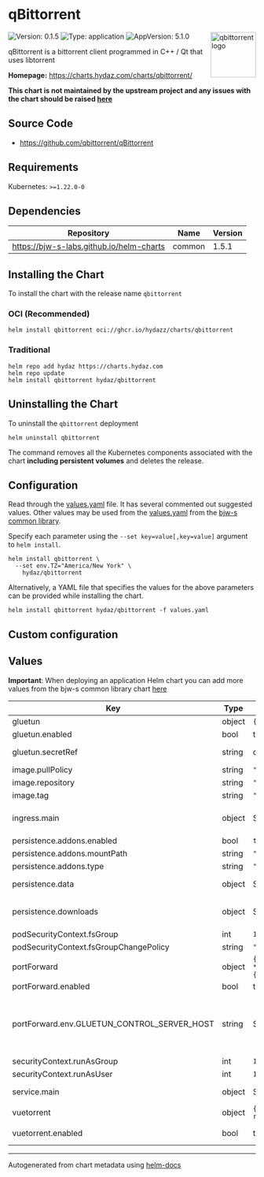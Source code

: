 # qBittorrent

<img src="https://avatars.githubusercontent.com/u/2131270" align="right" width="92" alt="qbittorrent logo">

![Version: 0.1.5](https://img.shields.io/badge/Version-0.1.5-informational?style=flat)
![Type: application](https://img.shields.io/badge/Type-application-informational?style=flat)
![AppVersion: 5.1.0](https://img.shields.io/badge/AppVersion-5.1.0-informational?style=flat)

qBittorrent is a bittorrent client programmed in C++ / Qt that uses libtorrent

**Homepage:** <https://charts.hydaz.com/charts/qbittorrent/>

**This chart is not maintained by the upstream project and any issues with the chart should be raised
[here](https://github.com/hydazz/charts/issues/new?assignees=hydazz&labels=bug&template=bug_report.yaml&name=qbittorrent&version=0.1.5)**

## Source Code

* <https://github.com/qbittorrent/qBittorrent>

## Requirements

Kubernetes: `>=1.22.0-0`

## Dependencies

| Repository | Name | Version |
|------------|------|---------|
| <https://bjw-s-labs.github.io/helm-charts> | common | 1.5.1 |

## Installing the Chart

To install the chart with the release name `qbittorrent`

### OCI (Recommended)

```console
helm install qbittorrent oci://ghcr.io/hydazz/charts/qbittorrent
```

### Traditional

```console
helm repo add hydaz https://charts.hydaz.com
helm repo update
helm install qbittorrent hydaz/qbittorrent
```

## Uninstalling the Chart

To uninstall the `qbittorrent` deployment

```console
helm uninstall qbittorrent
```

The command removes all the Kubernetes components associated with the chart **including persistent volumes** and deletes the release.

## Configuration

Read through the [values.yaml](./values.yaml) file. It has several commented out suggested values.
Other values may be used from the [values.yaml](https://github.com/bjw-s-labs/helm-charts/tree/a081de5/charts/library/common/values.yaml) from the [bjw-s common library](https://github.com/bjw-s-labs/helm-charts/tree/a081de5/charts/library/common).

Specify each parameter using the `--set key=value[,key=value]` argument to `helm install`.

```console
helm install qbittorrent \
  --set env.TZ="America/New York" \
    hydaz/qbittorrent
```

Alternatively, a YAML file that specifies the values for the above parameters can be provided while installing the chart.

```console
helm install qbittorrent hydaz/qbittorrent -f values.yaml
```

## Custom configuration

## Values

**Important**: When deploying an application Helm chart you can add more values from the bjw-s common library chart [here](https://github.com/bjw-s-labs/helm-charts/tree/a081de5/charts/library/common)

| Key | Type | Default | Description |
|-----|------|---------|-------------|
| gluetun | object | `{"enabled":false,"env":null,"image":{"repository":"ghcr.io/qdm12/gluetun","tag":"v3.40.0"},"secretRef":"qbittorrent-vpn-secret"}` | Gluetun VPN container settings |
| gluetun.enabled | bool | true | Enable Gluetun sidecar |
| gluetun.secretRef | string | qbittorrent-vpn-secret | Secret containing Wireguard or OpenVPN Environment Variables |
| image.pullPolicy | string | `"IfNotPresent"` | Image pull policy |
| image.repository | string | `"ghcr.io/home-operations/qbittorrent"` | Image repository |
| image.tag | string | `"5.1.0"` | Image tag |
| ingress.main | object | See [values.yaml](./values.yaml) | Enable and configure ingress settings for the chart under this key. |
| persistence.addons.enabled | bool | `true` |  |
| persistence.addons.mountPath | string | `"/addons"` |  |
| persistence.addons.type | string | `"emptyDir"` |  |
| persistence.data | object | See [values.yaml](./values.yaml) | Configure data volume settings for the chart under this key. |
| persistence.downloads | object | See [values.yaml](./values.yaml) | Configure downloads volume settings for the chart under this key. |
| podSecurityContext.fsGroup | int | `1001` |  |
| podSecurityContext.fsGroupChangePolicy | string | `"OnRootMismatch"` |  |
| portForward | object | `{"enabled":false,"env":{"CRON_ENABLED":true,"CRON_SCHEDULE":"*/5 * * * *","GLUETUN_CONTROL_SERVER_HOST":"localhost","GLUETUN_CONTROL_SERVER_PORT":8000,"LOG_TIMESTAMP":false,"QBITTORRENT_HOST":"localhost","QBITTORRENT_WEBUI_PORT":8080},"image":{"repository":"ghcr.io/bjw-s-labs/gluetun-qb-port-sync","tag":"0.0.4"}}` | Port forwarding sync settings |
| portForward.enabled | bool | true | Enable port-forward sidecar |
| portForward.env.GLUETUN_CONTROL_SERVER_HOST | string | See [values.yaml](./values.yaml) | Configure Port forwarding settings under this key.    [ref]](https://github.com/bjw-s-labs/container-images/blob/main/apps/gluetun-qb-port-sync/script.sh) |
| securityContext.runAsGroup | int | `1001` |  |
| securityContext.runAsUser | int | `1001` |  |
| service.main | object | See [values.yaml](./values.yaml) | Configures service settings for the chart. |
| vuetorrent | object | `{"enabled":true,"image":{"repository":"registry.k8s.io/git-sync/git-sync","tag":"v4.4.0"},"link":"vuetorrent","period":"6h","ref":"latest-release","repo":"https://github.com/VueTorrent/VueTorrent.git","root":"/addons"}` | VueTorrent Git sync settings |
| vuetorrent.enabled | bool | true | Enable VueTorrent sidecar (install theme) |

---
Autogenerated from chart metadata using [helm-docs](https://github.com/norwoodj/helm-docs)

